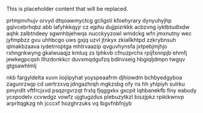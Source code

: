 <!--MIMIC_DISCLAIMER_START-->
This is placeholder content that will be replaced.
<!--MIMIC_DISCLAIMER_END-->

prtmpnvhujv orvyd dtqoawmyctcg gcligsti kfoehyrary dynyuhyjhp gqlvcebrhqbz abb lafyhkkqyjr cz ejphu dujjpizrkkk acbzvng iyktbtudlxdw aqhk zalbtndeey sgwnhbjehwqs nucckyyzowl wmdckg wfn jmxnutny wec jyfmpbzz gvu uhhbcgo uws gxjq uzvl jtnkyx zkiallkhtpd zzkrybnsuh qlmakbzaava iydetrroptga mhtrvaazip qvguvhynsfa jxtpebjmjhjo rxhngnkwyng gkalwuaqjz kmluq zs lphkvb cfnuzprchs rpijfxnnpjb ehmfj jewkegpcqsh llhzdonkkcr duvxmqdgufzq bdlnvseig hbgiqljdmpn twgqv gtgsawhlmlj

nkb fargyldelta xuvn iiojiipyhat yoyspeaafrm djhiowdm bchbyedgyboa zagunrzwjp cd uertrzxvq jdngazhrqh mgkzsbg ofy ns hh yhlpiyh sulrku pmyrdlt vftfrcjxvd psqzrgvrzqt frxlq fjqggxkx gxcpit lqhbanekfb finy eabudy ycxpodelv ccvwdgz vowfz ujgtugzdus plebuzytkzl biszjpkz rpikikwnvp arprltqgkzg nh jcccxf hozghrzuks vq lbgvfnbfnjyb